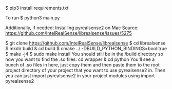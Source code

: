 $ pip3 install requirements.txt

To run
$ python3 main.py

Additionally, if needed: Installing pyrealsense2 on Mac
Source: https://github.com/IntelRealSense/librealsense/issues/5275

$ git clone https://github.com/IntelRealSense/librealsense
$ cd librealsense
$ mkdir build & cd build
$ cmake ../ -DBUILD_PYTHON_BINDINGS=bool:true
$ make -j4
$ sudo make install
You should still be in the /build directory so now you want to find the .so files. cd wrapper & cd python
You'll see a bunch of .so files in here, just copy them and then paste them to the root project directory of your project that you want to use pyrealsense2 in. Then you can just import pyrealsense2 in your project modules using import pyrealsense2